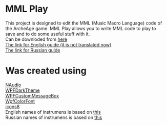 # MML Play

This project is designed to edit the MML (Music Macro Language) code of the ArcheAge game. 
MML Play allows you to write MML code to play to save and to do some useful stuff with it.  
Can be downloded from [here](https://drive.google.com/file/d/1E7mOGjd1EgvVvtQoaKP0rQJ-0Pb-kIpI/view?usp=sharing)  
[The link for English guide (it is not translated now)](https://docs.google.com/document/d/1Lo73gb3iCe9qqDbr8DdoSu4WIT66udAz4M9u5-wYxBU/view)  
[The link for Russian guide](https://docs.google.com/document/d/1ozAsoaBGG-cnSGDgR5OzWqoLuq4lbAkMqXDMkY7gxOw/view)  

# Was created using
[NAudio](https://github.com/naudio/NAudio)  
[WPFDarkTheme](https://github.com/AngryCarrot789/WPFDarkTheme)  
[WPFCustomMessageBox](https://github.com/evanwon/WPFCustomMessageBox)  
[WpfColorFont](https://github.com/sskodje/WpfColorFont)  
[icons8](https://icons8.com/)  
English names of instrumens is based on [this](https://github.com/kernighan/3mle-instruments/)  
Russian names of instrumens is based on [this](https://docs.google.com/document/d/1Zx_zlWr80_XOzYQDjl6bW0wAQlnVP0bdO8Kg3p8SzjY/edit)  
